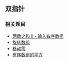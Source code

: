 ## 双指针

### 相关题目
+ [两数之和 II - 输入有序数组](../solutions/256/167.md)
+ [旋转数组](../solutions/256/189.md)
+ [移动零](../solutions/384/283.md)
+ [有序数组的平方](../solutions/1024/977.md)